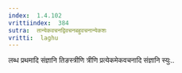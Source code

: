 ```yaml
---
index:  1.4.102
vrittiindex:  384
sutra:  तान्येकवचनद्विवचनबहुवचनान्येकशः
vritti:  laghu 
---
```


लब्ध प्रथमादि संज्ञानि तिङस्त्रीणि त्रीणि प्रत्येकमेकवचनादि संज्ञानि स्युः..

